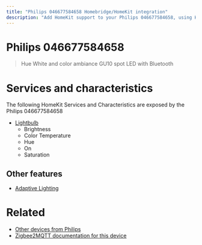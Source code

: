 ```yaml
---
title: "Philips 046677584658 Homebridge/HomeKit integration"
description: "Add HomeKit support to your Philips 046677584658, using Homebridge, Zigbee2MQTT and homebridge-z2m."
---
```

<!---
This file has been GENERATED using src/docgen/docgen.ts
DO NOT EDIT THIS FILE MANUALLY!
-->
# Philips 046677584658
> Hue White and color ambiance GU10 spot LED with Bluetooth


# Services and characteristics
The following HomeKit Services and Characteristics are exposed by
the Philips 046677584658

* [Lightbulb](../../light.md)
  * Brightness
  * Color Temperature
  * Hue
  * On
  * Saturation

## Other features
* [Adaptive Lighting](../../light.md)

# Related
* [Other devices from Philips](../index.md#philips)
* [Zigbee2MQTT documentation for this device](https://www.zigbee2mqtt.io/devices/046677584658.html)